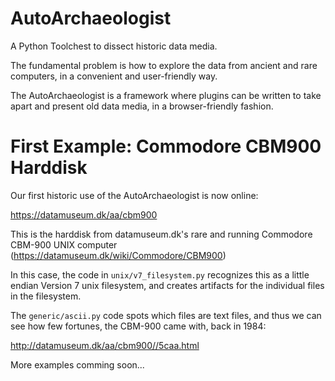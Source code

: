 # AutoArchaeologist

A Python Toolchest to dissect historic data media. 

The fundamental problem is how to explore the data from ancient and rare
computers, in a convenient and user-friendly way.

The AutoArchaeologist is a framework where plugins can be written to take
apart and present old data media, in a browser-friendly fashion.

# First Example: Commodore CBM900 Harddisk

Our first historic use of the AutoArchaeologist is now online:

https://datamuseum.dk/aa/cbm900

This is the harddisk from datamuseum.dk's rare and running Commodore CBM-900
UNIX computer (https://datamuseum.dk/wiki/Commodore/CBM900)

In this case, the code in `unix/v7_filesystem.py` recognizes this as a little
endian Version 7 unix filesystem, and creates artifacts for the individual
files in the filesystem.

The `generic/ascii.py` code spots which files are text files, and thus we can
see how few fortunes, the CBM-900 came with, back in 1984:

http://datamuseum.dk/aa/cbm900//5caa.html

More examples comming soon...
